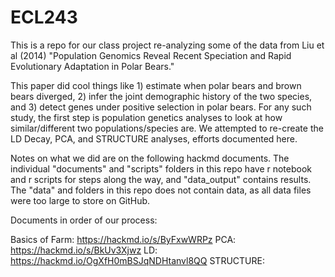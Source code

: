 # ECL243
This is a repo for our class project re-analyzing some of the data from Liu et al (2014) "Population Genomics Reveal Recent Speciation and Rapid Evolutionary Adaptation in Polar Bears." 

This paper did cool things like 1) estimate when polar bears and brown bears diverged, 2) infer the joint demographic history of the two species, and 3) detect genes under positive selection in polar bears. For any such study, the first step is population genetics analyses to look at how similar/different two populations/species are. We attempted to re-create the LD Decay, PCA, and STRUCTURE analyses, efforts documented here.

Notes on what we did are on the following hackmd documents. The individual "documents" and "scripts" folders in this repo have r notebook and r scripts for steps along the way, and "data_output" contains results. The "data" and  folders in this repo does not contain data, as all data files were too large to store on GitHub.

Documents in order of our process:

Basics of Farm: https://hackmd.io/s/ByFxwWRPz
PCA: https://hackmd.io/s/BkUv3Xjwz
LD: https://hackmd.io/OgXfH0mBSJqNDHtanvl8QQ 
STRUCTURE:
